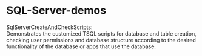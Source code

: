 # SQL-Server-demos

SqlServerCreateAndCheckScripts:<br/>
Demonstrates the customized TSQL scripts for database and table creation, checking user permissions and database structure according to the desired functionality of the database or apps that use the database.
